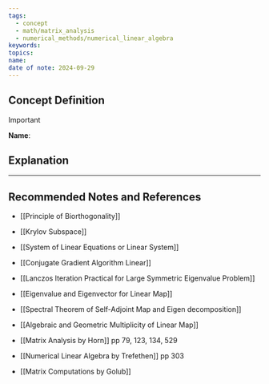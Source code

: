 ```yaml
---
tags:
  - concept
  - math/matrix_analysis
  - numerical_methods/numerical_linear_algebra
keywords: 
topics: 
name: 
date of note: 2024-09-29
---
```


## Concept Definition

>[!important]
>**Name**: 



## Explanation





-----------
##  Recommended Notes and References


- [[Principle of Biorthogonality]]
- [[Krylov Subspace]]
- [[System of Linear Equations or Linear System]]

- [[Conjugate Gradient Algorithm Linear]]
- [[Lanczos Iteration Practical for Large Symmetric Eigenvalue Problem]]

- [[Eigenvalue and Eigenvector for Linear Map]]
- [[Spectral Theorem of Self-Adjoint Map and Eigen decomposition]]
- [[Algebraic and Geometric Multiplicity of Linear Map]]


- [[Matrix Analysis by Horn]] pp 79, 123, 134, 529
- [[Numerical Linear Algebra by Trefethen]] pp 303
- [[Matrix Computations by Golub]]